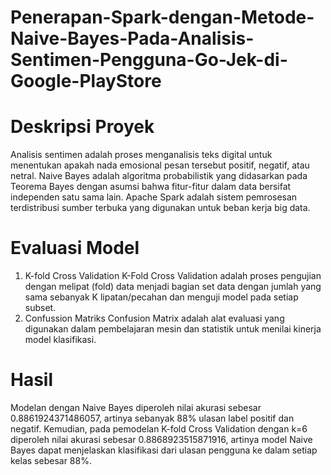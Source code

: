 # Penerapan-Spark-dengan-Metode-Naive-Bayes-Pada-Analisis-Sentimen-Pengguna-Go-Jek-di-Google-PlayStore

# Deskripsi Proyek
Analisis sentimen adalah proses menganalisis teks digital untuk menentukan apakah nada emosional 
pesan tersebut positif, negatif, atau netral. Naive Bayes adalah algoritma probabilistik yang didasarkan pada Teorema Bayes dengan asumsi bahwa fitur-fitur dalam data bersifat independen satu sama lain. Apache Spark adalah sistem pemrosesan terdistribusi sumber terbuka yang digunakan untuk beban kerja big data.

# Evaluasi Model
1. K-fold Cross Validation 
K-Fold Cross Validation adalah proses pengujian  dengan  melipat  (fold)  data  menjadi bagian   set   data   dengan   jumlah   yang   sama sebanyak  K  lipatan/pecahan dan menguji model pada setiap subset.
2. Confussion Matriks 
Confusion Matrix adalah alat evaluasi yang digunakan dalam pembelajaran mesin dan 
statistik untuk menilai kinerja model klasifikasi.

# Hasil
Modelan dengan Naive Bayes diperoleh nilai akurasi sebesar 0.8861924371486057, artinya sebanyak 88% ulasan label positif dan negatif. Kemudian, pada pemodelan K-fold Cross Validation dengan k=6 diperoleh nilai akurasi sebesar 0.8868923515871916, artinya model Naive Bayes dapat menjelaskan klasifikasi dari ulasan pengguna ke dalam setiap kelas sebesar 88%. 
